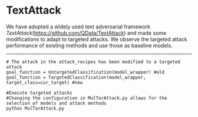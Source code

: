 # TextAttack

We have adopted a widely used text adversarial framework *TextAttack*(https://github.com/QData/TextAttack) and made some modifications to adapt to targeted attacks. We observe the targeted attack performance of existing methods and use those as baseline models.


--------------
```
# The attack in the attack_recipes has been modified to a targeted attack
goal_function = UntargetedClassification(model_wrapper) #old
goal_function = TargetedClassification(model_wrapper, target_class=cur_target) #new
```

```
#Execute targeted attacks
#Changing the configuration in MulTarAttack.py allows for the selection of models and attack methods
python MulTarAttack.py
```
